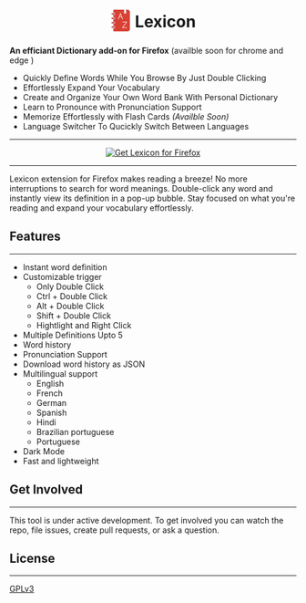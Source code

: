 <h1 align="center"><sub>
<img  src="./icons/lexicon128.png" height="38" width="38">
</sub><strong>Lexicon</strong></h1>

**An efficiant Dictionary add-on for Firefox** (availble soon for chrome and edge )

* Quickly Define Words While You Browse By Just Double Clicking
* Effortlessly Expand Your Vocabulary
* Create and Organize Your Own Word Bank With Personal Dictionary
* Learn to Pronounce with Pronunciation Support
* Memorize Effortlessly with Flash Cards _(Availble Soon)_
* Language Switcher To Qucickly Switch Between Languages



***
<p align="center">
<a href="https://addons.mozilla.org/addon/lexicon/"><img src="https://user-images.githubusercontent.com/585534/107280546-7b9b2a00-6a26-11eb-8f9f-f95932f4bfec.png" alt="Get Lexicon for Firefox"></a>
</p> 

***

Lexicon extension for Firefox makes reading a breeze! No more interruptions to search for word meanings. Double-click any word and instantly view its definition in a pop-up bubble. Stay focused on what you're reading and expand your vocabulary effortlessly.

## Features
---
* Instant word definition
* Customizable trigger 
    * Only Double Click
    * Ctrl + Double Click
    * Alt + Double Click
    * Shift + Double Click
    * Hightlight and Right Click
* Multiple Definitions Upto 5
* Word history
* Pronunciation Support
* Download word history as JSON
* Multilingual support
    * English
    * French 
    * German
    * Spanish
    * Hindi
    * Brazilian portuguese
    * Portuguese
* Dark Mode
* Fast and lightweight




## Get Involved
---
This tool is under active development. To get involved you can watch the repo, file issues, create pull requests, or ask a question.

## License
---
[GPLv3](./LICENSE)
